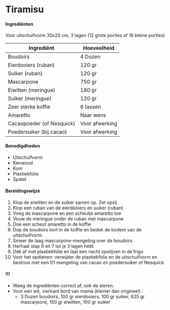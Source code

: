 # Tiramisu

#### Ingrediënten

Voor uitschuifvorm 30x20 cm, 3 lagen (12 grote porties of 16 kleine porties)

| Ingrediënt                | Hoeveelheid    |
| ------------------------- | -------------- |
| Boudoirs                  | 4 Dozen        |
| Eierdooiers (ruban)       | 120 gr         |
| Suiker (ruban)            | 120 gr         |
| Mascarpone                | 750 gr         |
| Eiwitten (meringue)       | 180 gr         |
| Suiker (meringue)         | 120 gr         |
| Zeer sterke koffie        | 6 tassen       |
| Amaretto                  | Naar wens      |
| Cacaopoeder (of Nesquick) | Voor afwerking |
| Poedersuiker (bij cacao)  | Voor afwerking |

#### Benodigdheden

- Uitschuifvorm
- Kenwood
- Kom
- Plastiekfolie
- Spatel

#### Bereidingswijze

1. Klop de eiwitten en de suiker samen op. Zet opzij
2. Klop een ruban van de eierdooiers en suiker (ruban)
3. Voeg de mascarpone en een scheutje amaretto toe
4. Vouw de meringue onder de ruban met mascarpone
5. Doe een scheut amaretto in de koffie
6. Dop de boudoirs kort in de koffie en bedek de bodem van de uitschuifvorm
7. Smeer de laag mascarpone-mengeling over de boudoirs
8. Herhaal stap 6 en 7 tot je 3 lagen hebt
9. Dek af met plastiekfolie en laat een nacht opstijven in de frigo
10. Voor het opdienen: verwijder de plastiekfolie en de uitschuifvorm en bestrooi met een 1/1 mengeling van cacao en poedersuiker of Nesquick

#### !!!

- Weeg de ingrediënten correct af, ook de eieren.
- Voor een wit, vierkant bord van mama (kleiner dan origineel) :
  - 3 Dozen boudoirs, 100 gr eierdooiers, 100 gr suiker, 625 gr mascarpone, 150 gr eiwitten, 100 gr suiker
